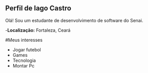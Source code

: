 ## Perfil de Iago Castro

Olá! Sou um estudante de desenvolvimento de software do Senai.

-**Localização:** Fortaleza, Ceará

#Meus interesses
- Jogar futebol
- Games
- Tecnologia
- Montar Pc